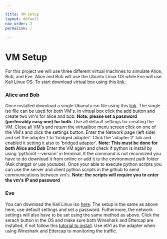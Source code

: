 ```yaml
---

title: VM Setup
layout: default
nav_order: 3
permalink: /

---
```


# VM Setup
For this project we will use three different virtual machines to simulate Alice, Bob, and Eve. Alice and Bob will use the Ubuntu Linux OS while Eve will use Kali Linux OS. To start download virtual box using this [link](https://www.virtualbox.org/wiki/Downloads). 
### Alice and Bob
Once installed download a single Ubunutu iso file using this [link](https://ubuntu.com/download/desktop). The single iso file can be used for both VM's. In virtual box click the add button and create two vm's for alice and bob. **Note: please set a password (perferrably easy one) for both.** Use all default settings for creating the VM. 
Close all VM's and return the virtualbox menu screen click on one of the VM's and click the settings button. Enter the Network page (left side) and set the adapter 1 to 'bridged adapter'. Click the 'adapter 2' tab and enabled it setting it also to 'bridged adapter'. **Note: This must be done for both Alice and Bob**
Enter the VM again and check if python is install by using 'python3 --version' in terminal. If the command is not reconnized you have to do download it from online or add it to the environment path folder (Ask chatgpt or use youtube).
Once your able to execute python scripts you can use the server and client python scripts in the github to send communications between vm's. **Note: the scripts will require you to enter the vm's IP and password**

### Eve
You can download the Kali Linux iso [here](https://www.kali.org/get-kali/#kali-platforms). The setup is the same as above here, use default settings and set a password. Futhermore, the network settings will also have to be set using the same method as above. Click the serach button in the OS and make sure both Wireshark and Ettercap are installed, if not follow this [tutorial to install](https://www.youtube.com/watch?v=sXhuo_as7L8&ab_channel=fenterprises). Use eth1 as the adapter when using Wireshark and Ettercap to monitoring the traffic.